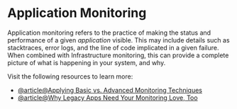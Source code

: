 # Application Monitoring

Application monitoring refers to the practice of making the status and performance of a given _application_ visible. This may include details such as stacktraces, error logs, and the line of code implicated in a given failure. When combined with Infrastructure monitoring, this can provide a complete picture of what is happening in your system, and why.

Visit the following resources to learn more:

- [@article@Applying Basic vs. Advanced Monitoring Techniques](https://thenewstack.io/applying-basic-vs-advanced-monitoring-techniques/)
- [@article@Why Legacy Apps Need Your Monitoring Love, Too](https://thenewstack.io/why-legacy-apps-need-your-monitoring-love-too/)
